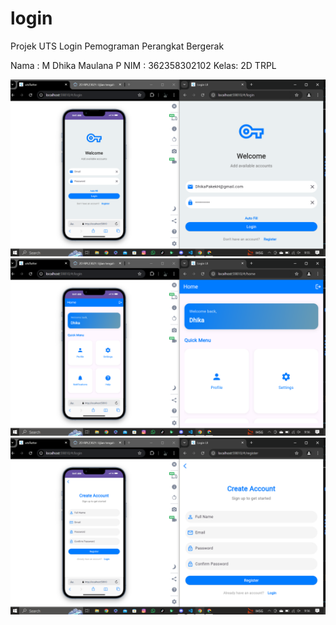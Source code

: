 # login

Projek UTS Login Pemograman Perangkat Bergerak

Nama : M Dhika Maulana P
NIM  : 362358302102
Kelas: 2D TRPL

![Register](<lib/assets/images/Screenshot (65).png>)
![Login](<lib/assets/images/Screenshot (66).png>)
![Home](<lib/assets/images/Screenshot (67).png>)